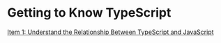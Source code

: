 # Getting to Know TypeScript

[Item 1: Understand the Relationship Between TypeScript and JavaScript]("/Item%201")
